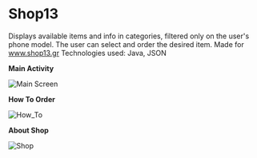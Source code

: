 # Shop13
Displays available items and info in categories, filtered only on the user's phone model. The user can select and order the desired item. Made for www.shop13.gr Technologies used: Java, JSON

**Main Activity**

![Main Screen](https://lh3.googleusercontent.com/fife/ABSRlIrfFrPcwdAmaD7D9_Ep5XhvnbhJkcpvzV1qAW0JvfuIBS7z8vK648At_lzdRowrj-MEr_6Vm9A5Ohl8XAsp90m6zYP8ZlROot8njINgZVME6D-ut4P6PzFiCMTWvLnzuhHDWEqcmwcTRZaDIagOCnjBEx0LIhP_4TObvmt7u9xbgxD6pjsnOD7ozETqfHICoLmMMY6m6Otd-lTXCcFjTRTbeHdCLMblNp40PyRJG3PH0PD7IBYc9VS5KoDk5IZI91ox8TKifWc5eX39lkW9Kuqa_JwqE3_ewRmkV9VPOb5jYiy4V8sleCKRd_O1qIhYrkf1vwuxifu_SplK4hTJWadycXpywhtf-pLiqmuVfw6gRBUDRRfinD-Tzd4EDgwWVWBb78gMNpDZZXx1UJFou5lEiGgPxrtLpMRdnG3I5pTaVzpi7JLTWDQNHZtDpRf5K0A37QG2dZUlG06KYllEt2vKL6-bgsD7hzjqzgPQLjqLDjIIb9eQc5zjgH2SOKGkUtCEcAwhaW8W0Ij2DDyfdhTRpvth1cv1reeO83k46RkVw26EJ_eDPM6Au_gMPp22tJqQsX-5eOxNeK3eaVzfOKhdW2SSLWY9rGHRWSPimFL-37zW1rg3kXvaq4WSys_EUeTVfW1RPcFdvvKu4OrIEr380QacCuVqWYkOsKNS-pQAzMnUdkpBe9DKgEJx48TBMMnu-xVlSpZaV2EvmZ7LH_c_omp_IX_QgQ=w861-h1319-ft)


**How To Order**

![How_To](https://lh3.googleusercontent.com/fife/ABSRlIpvj_bkYL0tdDxxfJVW2SQhdj_QXJzd0-RCYDSie0mumBks6TlnhpcLECSNxz5AwN8sfGSzykVKQOh0bF7R1n9N52XZYOn8jgMDnbr9mXHQODJnbkTqsmr1zuwq_p1y1WunzxHxN-o_oqMn3a6by4P9qP3Qf_a4CUCxLRzi7xuKA0ug5x4B_O8ZuJihmTfBs9LjFouzfdkw_03DR9y567iOpKsbj9Vw2d38YFJbqXb-tyMraTyLewKI1mZkhH8IGI56BOwRxArxHgVQxoYW5OvLdYRJGsDNwa8CnCyBY8kQfQYKNKDtYcSfCPosQjp0Elw_lKkx50ezuVFHcNIHdwbO2ZLLsYA9wt-VzYo6KPhpsn2KtwtWYxZdkSClmscPyz7c6QUf8m9z3h0Y6wpL_ohvz7vj0807cRQY3Dn45GjccI6MeiWfePtBA20yB7H3LFpNM89Zd9gfbPJKsCeuPm16Ha3mgGYYJt86RLKxM3C_pJNJdLLXih63VOio9hEI50TQaHMnNmVA_urFDbirKnOYzPlum6dj3NBQnGeH2s-5TVHhvym7WJkc7AJBV6IaB_dnpBQ3ltT7eQsPHpfFA8A-cCaDJbWndlVp5j12NKjQF2wEZshjhRS2BOMTjBRC3a2eHY3gz0V8n6-3UTafc4y7Djt2MkXTyZAGU_q869IRIGpwR32C_KddDH9bxa1TJaC-Z0GWI66q5MsEUBXUeGPsFOqvPYmDlg=w1278-h1319-ft)


**About Shop**

![Shop](https://lh3.googleusercontent.com/fife/ABSRlIo5CkZSA9ha165GtoA2PrXKDFoYRK_tuAxGc5oRZBOzvAYiSu_GYgC5gUYkZ-L28uH8pEEeBeDRpJTtpSOKg9ejVctRD6QGAzFdhrbE8xanmy7BOWOJt0bRUqs1leMWQhq3v-K27J_z-n8tkBWx9RAFM50AVIdrcpsQECW1-rE22Ng1A8GJWBjbkDYAavZTKvr2o4Il6VDbI3CyUD-GBnb1U0C2rhM_lyBvndQfipyGzYd_nvaoMb1fYu0wgujJAyAyZVi3G8VfHHIuq_jLeK7S3ftIVs9Xc8kgeJUp2x9NobVm3fi-JV7P5934JtIFECtFnhmG0e1Eod6U_gHA0UwU1PPtfU4i8vsUBZ3SgKYtx-_BM-r0MJSQgv0GVD2om9FS5jddrq1N_N6eDKtURTFzS5VCG_Im_IoTyhiDo4AOm8T_zwuBAS54fVSmteuLQSsxXjNwaI7RqdzqU3whEnGbs_FEsdPPRtYeA6YEJBBVdHbKgki9DQ4trlEDz3yHqyJUZCEigLvhMCE4FTRHK-GsxNNOu-p-6WM6kmq69wuwL0qsU8f0wtAf7_hkhSvNbdTUwplweoPMT52UBkPmJ5DFt5YJ6NwyWu9zx73lja2LpN1WFdERyeWhu1TLnlLplfMHQdZM11eqUL8EJ2IcTStDdv1eqgPAiHR6nH1t8uNhSS33HK0rLq7QRsJaIQDOzzcFNGo79IExRQS7w1Hs2JYOH7GnECtFcA=w861-h1319-ft)
